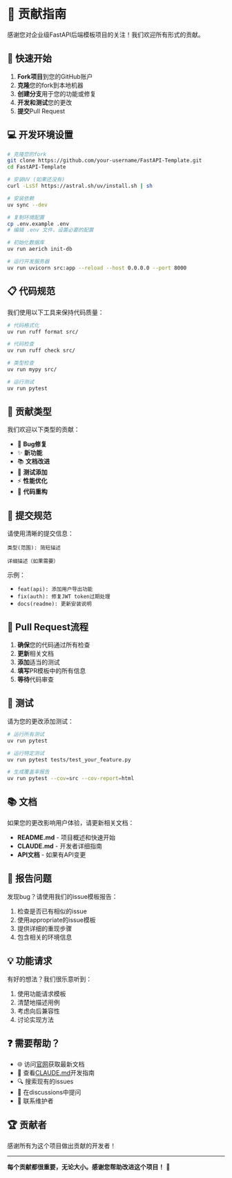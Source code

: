 # 🤝 贡献指南

感谢您对企业级FastAPI后端模板项目的关注！我们欢迎所有形式的贡献。

## 🚀 快速开始

1. **Fork项目**到您的GitHub账户
2. **克隆**您的fork到本地机器
3. **创建分支**用于您的功能或修复
4. **开发和测试**您的更改
5. **提交**Pull Request

## 💻 开发环境设置

```bash
# 克隆您的fork
git clone https://github.com/your-username/FastAPI-Template.git
cd FastAPI-Template

# 安装UV (如果还没有)
curl -LsSf https://astral.sh/uv/install.sh | sh

# 安装依赖
uv sync --dev

# 复制环境配置
cp .env.example .env
# 编辑 .env 文件，设置必要的配置

# 初始化数据库
uv run aerich init-db

# 运行开发服务器
uv run uvicorn src:app --reload --host 0.0.0.0 --port 8000
```

## 📋 代码规范

我们使用以下工具来保持代码质量：

```bash
# 代码格式化
uv run ruff format src/

# 代码检查
uv run ruff check src/

# 类型检查
uv run mypy src/

# 运行测试
uv run pytest
```

## 🎯 贡献类型

我们欢迎以下类型的贡献：

- 🐛 **Bug修复**
- ✨ **新功能**
- 📚 **文档改进**
- 🧪 **测试添加**
- ⚡ **性能优化**
- 🎨 **代码重构**

## 📝 提交规范

请使用清晰的提交信息：

```
类型(范围): 简短描述

详细描述（如果需要）
```

示例：
- `feat(api): 添加用户导出功能`
- `fix(auth): 修复JWT token过期处理`
- `docs(readme): 更新安装说明`

## 🔄 Pull Request流程

1. **确保**您的代码通过所有检查
2. **更新**相关文档
3. **添加**适当的测试
4. **填写**PR模板中的所有信息
5. **等待**代码审查

## 🧪 测试

请为您的更改添加测试：

```bash
# 运行所有测试
uv run pytest

# 运行特定测试
uv run pytest tests/test_your_feature.py

# 生成覆盖率报告
uv run pytest --cov=src --cov-report=html
```

## 📚 文档

如果您的更改影响用户体验，请更新相关文档：

- **README.md** - 项目概述和快速开始
- **CLAUDE.md** - 开发者详细指南
- **API文档** - 如果有API变更

## 🐛 报告问题

发现bug？请使用我们的issue模板报告：

1. 检查是否已有相似的issue
2. 使用appropriate的issue模板
3. 提供详细的重现步骤
4. 包含相关的环境信息

## 💡 功能请求

有好的想法？我们很乐意听到：

1. 使用功能请求模板
2. 清楚地描述用例
3. 考虑向后兼容性
4. 讨论实现方法

## ❓ 需要帮助？

- 🌐 访问[官网](http://fastapi.infyai.cn/)获取最新文档
- 📖 查看[CLAUDE.md](CLAUDE.md)开发指南
- 🔍 搜索现有的issues
- 💬 在discussions中提问
- 📧 联系维护者

## 🏆 贡献者

感谢所有为这个项目做出贡献的开发者！

---

**每个贡献都很重要，无论大小。感谢您帮助改进这个项目！** 🙏